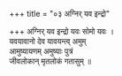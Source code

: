 +++
title = "०३ अग्निर् यव इन्द्रो"

+++
अग्निर् यव इन्द्रो यवः सोमो यवः ।  
यवयावानो देव यावयन्त्व् अमुम्  
आमुष्यायणम् अमुष्याः पुत्रं  
जीवलोकान् मृतलोकं गतासुम् ॥